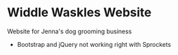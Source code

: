 # Widdle Waskles Website

Website for Jenna's dog grooming business

* Bootstrap and jQuery not working right with Sprockets